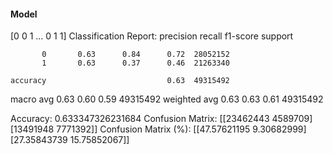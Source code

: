 #### Model
[0 0 1 ... 0 1 1]
Classification Report:
              precision    recall  f1-score   support

           0       0.63      0.84      0.72  28052152
           1       0.63      0.37      0.46  21263340

    accuracy                           0.63  49315492
   macro avg       0.63      0.60      0.59  49315492
weighted avg       0.63      0.63      0.61  49315492

Accuracy: 0.633347326231684
Confusion Matrix:
[[23462443  4589709]
 [13491948  7771392]]
Confusion Matrix (%):
[[47.57621195  9.30682999]
 [27.35843739 15.75852067]]
